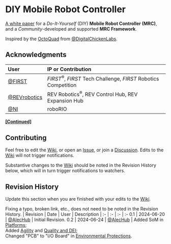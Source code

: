 # DIY Mobile Robot Controller  
[A white paper](/../../wiki) for a _Do-It-Yourself_ (DIY) **Mobile Robot Controller (MRC)**, and a _Community_-developed and supported **MRC Framework**.

Inspired by the [OctoQuad](/../../../../DigitalChickenLabs/OctoQuad) from [@DigitalChickenLabs](/../../../../DigitalChickenLabs).
## Acknowledgments 
| User | IP or Contribution
| :- | :- 
| [@FIRST](/../../../../FIRST) | _FIRST_<sup>®</sup>, *FIRST* Tech Challenge, *FIRST* Robotics Competition
| [@REVrobotics](/../../../../REVrobotics) | REV Robotics<sup>®</sup>, REV Control Hub, REV Expansion Hub 
| [@NI](/../../../../NI) | roboRIO 

[**[Continued]**](/../../wiki/Acknowledgments)
## Contributing
Feel free to edit the [Wiki](/../../wiki), or open an [Issue](/../../issuess), or join a [Discussion](/../../discussions).  Edits to the [Wiki](/../../wiki) will not trigger notifications.

Substantive changes to the [Wiki](/../../wiki) should be noted in the Revision History below, which will in turn trigger notifications to watchers.
## Revision History
Update this section when you are finished with your edits to the [Wiki](/../../wiki).  

Fixing a typo, broken link, etc., does not need to be noted in the Revision History.
| Revision | Date | User | Description
| :- | :- | :- | :-
0.1 | 2024-06-20 | [@AlecHub](/../../../../AlecHub) | Initial Revision.
0.2 | 2024-06-24 | [@AlecHub](/../../../../AlecHub) | Added SoM in [Platforms](/../../wiki#platforms);<br>Added [Agility](/../../wiki#agility) and [Quality and DEI](/../../wiki#quality-and-dei);<br>Changed "PCB" to "I/O Board" in [Environmental Protections](/../../wiki#environmental-protections).
